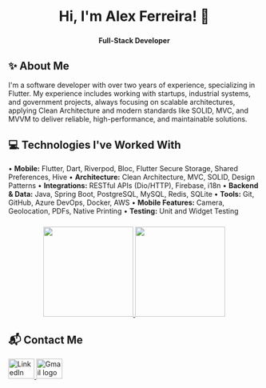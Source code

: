 <h1 align="center">Hi, I'm Alex Ferreira! 👋</h1>

###

<p align="center">
  <strong>Full-Stack Developer</strong>
</p>

###

<h2 align="left">✨ About Me</h2>

<p align="left">
    I'm a software developer with over two years of experience, specializing in Flutter. My experience includes working with startups, industrial systems, and government projects, always focusing on scalable architectures, applying Clean Architecture and modern standards like SOLID, MVC, and MVVM to deliver reliable, high-performance, and maintainable solutions.
</p>

###

<h2 align="left">💻 Technologies I've Worked With</h2>

<p align="left">
  • <strong>Mobile:</strong> Flutter, Dart, Riverpod, Bloc, Flutter Secure Storage, Shared Preferences, Hive
  • <strong>Architecture:</strong> Clean Architecture, MVC, SOLID, Design Patterns
  • <strong>Integrations:</strong> RESTful APIs (Dio/HTTP), Firebase, i18n
  • <strong>Backend & Data:</strong> Java, Spring Boot, PostgreSQL, MySQL, Redis, SQLite
  • <strong>Tools:</strong> Git, GitHub, Azure DevOps, Docker, AWS
  • <strong>Mobile Features:</strong> Camera, Geolocation, PDFs, Native Printing
  • <strong>Testing:</strong> Unit and Widget Testing  
</p>

###

<div align="center">
  <a href="https://github.com/AlexFerreira10">
    <img loading="lazy" height="180em" src="https://github-readme-stats.vercel.app/api/top-langs/?username=AlexFerreira10&layout=compact&langs_count=7&theme=dracula"/>
    <img loading="lazy" height="180em" src="https://github-readme-stats.vercel.app/api?username=AlexFerreira10&show_icons=true&theme=dracula&include_all_commits=true&count_private=true"/>
  </a>
</div>

###

<h2 align="left">📬 Contact Me</h2>

<div align="left">
  <a href="https://www.linkedin.com/in/alexferreira92" target="_blank">
    <img src="https://raw.githubusercontent.com/maurodesouza/profile-readme-generator/master/src/assets/icons/social/linkedin/default.svg" width="52" height="40" alt="LinkedIn logo" />
  </a>
  <a href="mailto:correaferreiraalex92@gmail.com" target="_blank">
    <img src="https://raw.githubusercontent.com/maurodesouza/profile-readme-generator/master/src/assets/icons/social/gmail/default.svg" width="52" height="40" alt="Gmail logo" />
  </a>
</div>

###
